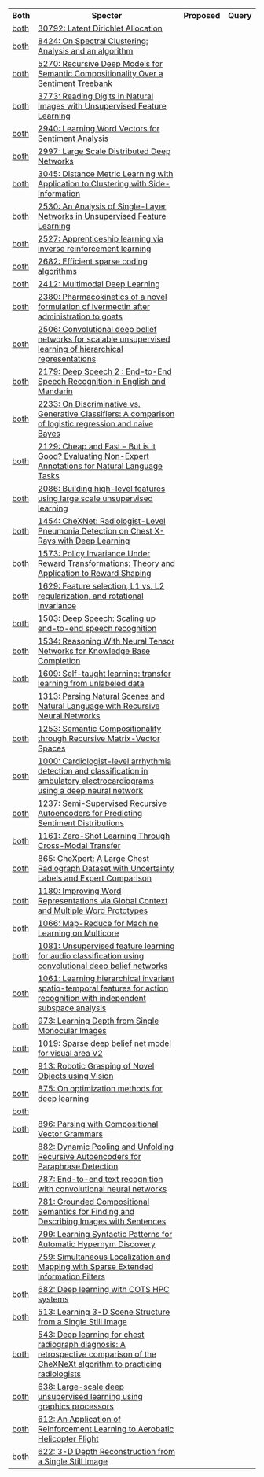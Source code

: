 <html><table><tr>
<th>Both</th>
<th>Specter</th>
<th>Proposed</th>
<th>Query</th>
</tr>
<tr>
<td><a href="both/3177797.md">both</a></td>
<td><a href="https://www.semanticscholar.org/paper/f198043a866e9187925a8d8db9a55e3bfdd47f2c">30792: Latent Dirichlet Allocation</a></td>
</tr>
<tr>
<td><a href="both/18764978.md">both</a></td>
<td><a href="https://www.semanticscholar.org/paper/c02dfd94b11933093c797c362e2f8f6a3b9b8012">8424: On Spectral Clustering: Analysis and an algorithm</a></td>
</tr>
<tr>
<td><a href="both/990233.md">both</a></td>
<td><a href="https://www.semanticscholar.org/paper/687bac2d3320083eb4530bf18bb8f8f721477600">5270: Recursive Deep Models for Semantic Compositionality Over a Sentiment Treebank</a></td>
</tr>
<tr>
<td><a href="both/16852518.md">both</a></td>
<td><a href="https://www.semanticscholar.org/paper/02227c94dd41fe0b439e050d377b0beb5d427cda">3773: Reading Digits in Natural Images with Unsupervised Feature Learning</a></td>
</tr>
<tr>
<td><a href="both/1428702.md">both</a></td>
<td><a href="https://www.semanticscholar.org/paper/649d03490ef72c5274e3bccd03d7a299d2f8da91">2940: Learning Word Vectors for Sentiment Analysis</a></td>
</tr>
<tr>
<td><a href="both/372467.md">both</a></td>
<td><a href="https://www.semanticscholar.org/paper/3127190433230b3dc1abd0680bb58dced4bcd90e">2997: Large Scale Distributed Deep Networks</a></td>
</tr>
<tr>
<td><a href="both/2643381.md">both</a></td>
<td><a href="https://www.semanticscholar.org/paper/d1a2d203733208deda7427c8e20318334193d9d7">3045: Distance Metric Learning with Application to Clustering with Side-Information</a></td>
</tr>
<tr>
<td><a href="both/308212.md">both</a></td>
<td><a href="https://www.semanticscholar.org/paper/be9a17321537d9289875fe475b71f4821457b435">2530: An Analysis of Single-Layer Networks in Unsupervised Feature Learning</a></td>
</tr>
<tr>
<td><a href="both/207155342.md">both</a></td>
<td><a href="https://www.semanticscholar.org/paper/f65020fc3b1692d7989e099d6b6e698be5a50a93">2527: Apprenticeship learning via inverse reinforcement learning</a></td>
</tr>
<tr>
<td><a href="both/303727.md">both</a></td>
<td><a href="https://www.semanticscholar.org/paper/e64a9960734215e2b1866ea3cb723ffa5585ac14">2682: Efficient sparse coding algorithms</a></td>
</tr>
<tr>
<td><a href="both/352650.md">both</a></td>
<td><a href="https://www.semanticscholar.org/paper/80e9e3fc3670482c1fee16b2542061b779f47c4f">2412: Multimodal Deep Learning</a></td>
</tr>
<tr>
<td><a href="both/34196655.md">both</a></td>
<td><a href="https://www.semanticscholar.org/paper/b05b67aca720d0bc39bc9afad02a19f522c7a1bc">2380: Pharmacokinetics of a novel formulation of ivermectin after administration to goats</a></td>
</tr>
<tr>
<td><a href="both/12008458.md">both</a></td>
<td><a href="https://www.semanticscholar.org/paper/1e80f755bcbf10479afd2338cec05211fdbd325c">2506: Convolutional deep belief networks for scalable unsupervised learning of hierarchical representations</a></td>
</tr>
<tr>
<td><a href="both/11590585.md">both</a></td>
<td><a href="https://www.semanticscholar.org/paper/8ff840a40d3f1557c55c19d4d636da77103168ce">2179: Deep Speech 2 : End-to-End Speech Recognition in English and Mandarin</a></td>
</tr>
<tr>
<td><a href="both/296750.md">both</a></td>
<td><a href="https://www.semanticscholar.org/paper/90929a6aa901ba958eb4960aeeb594c752e08369">2233: On Discriminative vs. Generative Classifiers: A comparison of logistic regression and naive Bayes</a></td>
</tr>
<tr>
<td><a href="both/7008675.md">both</a></td>
<td><a href="https://www.semanticscholar.org/paper/0165568bcc1a819c18564567f2ec15d859be2519">2129: Cheap and Fast – But is it Good? Evaluating Non-Expert Annotations for Natural Language Tasks</a></td>
</tr>
<tr>
<td><a href="both/206741597.md">both</a></td>
<td><a href="https://www.semanticscholar.org/paper/72e93aa6767ee683de7f001fa72f1314e40a8f35">2086: Building high-level features using large scale unsupervised learning</a></td>
</tr>
<tr>
<td><a href="both/40094999.md">both</a></td>
<td><a href="https://www.semanticscholar.org/paper/31f10a6f602bef0306ac37322f84f6163c8a8ecb">1454: CheXNet: Radiologist-Level Pneumonia Detection on Chest X-Rays with Deep Learning</a></td>
</tr>
<tr>
<td><a href="both/5730166.md">both</a></td>
<td><a href="https://www.semanticscholar.org/paper/94066dc12fe31e96af7557838159bde598cb4f10">1573: Policy Invariance Under Reward Transformations: Theory and Application to Reward Shaping</a></td>
</tr>
<tr>
<td><a href="both/11258400.md">both</a></td>
<td><a href="https://www.semanticscholar.org/paper/ee6275a84962a0ffd6212585e4f7ee7ffb2b068a">1629: Feature selection, L1 vs. L2 regularization, and rotational invariance</a></td>
</tr>
<tr>
<td><a href="both/16979536.md">both</a></td>
<td><a href="https://www.semanticscholar.org/paper/24741d280869ad9c60321f5ab6e5f01b7852507d">1503: Deep Speech: Scaling up end-to-end speech recognition</a></td>
</tr>
<tr>
<td><a href="both/8429835.md">both</a></td>
<td><a href="https://www.semanticscholar.org/paper/50d53cc562225549457cbc782546bfbe1ac6f0cf">1534: Reasoning With Neural Tensor Networks for Knowledge Base Completion</a></td>
</tr>
<tr>
<td><a href="both/6692382.md">both</a></td>
<td><a href="https://www.semanticscholar.org/paper/b3852f0113fcf8a3913c55ae92393ae6ccde347e">1609: Self-taught learning: transfer learning from unlabeled data</a></td>
</tr>
<tr>
<td><a href="both/18690358.md">both</a></td>
<td><a href="https://www.semanticscholar.org/paper/9c0ddf74f87d154db88d79c640578c1610451eec">1313: Parsing Natural Scenes and Natural Language with Recursive Neural Networks</a></td>
</tr>
<tr>
<td><a href="both/806709.md">both</a></td>
<td><a href="https://www.semanticscholar.org/paper/27e38351e48fe4b7da2775bf94341738bc4da07e">1253: Semantic Compositionality through Recursive Matrix-Vector Spaces</a></td>
</tr>
<tr>
<td><a href="both/57574627.md">both</a></td>
<td><a href="https://www.semanticscholar.org/paper/65c47c35495f472bad1c088dfd1e15c304786634">1000: Cardiologist-level arrhythmia detection and classification in ambulatory electrocardiograms using a deep neural network</a></td>
</tr>
<tr>
<td><a href="both/3116311.md">both</a></td>
<td><a href="https://www.semanticscholar.org/paper/cfa2646776405d50533055ceb1b7f050e9014dcb">1237: Semi-Supervised Recursive Autoencoders for Predicting Sentiment Distributions</a></td>
</tr>
<tr>
<td><a href="both/2808203.md">both</a></td>
<td><a href="https://www.semanticscholar.org/paper/755e9f43ce398ae8737366720c5f82685b0c253e">1161: Zero-Shot Learning Through Cross-Modal Transfer</a></td>
</tr>
<tr>
<td><a href="both/58981871.md">both</a></td>
<td><a href="https://www.semanticscholar.org/paper/89a816719613e220a64ab2590c938c23bbfe187e">865: CheXpert: A Large Chest Radiograph Dataset with Uncertainty Labels and Expert Comparison</a></td>
</tr>
<tr>
<td><a href="both/372093.md">both</a></td>
<td><a href="https://www.semanticscholar.org/paper/2b669398c4cf2ebe04375c8b1beae20f4ac802fa">1180: Improving Word Representations via Global Context and Multiple Word Prototypes</a></td>
</tr>
<tr>
<td><a href="both/183466.md">both</a></td>
<td><a href="https://www.semanticscholar.org/paper/38aff6df1accc456f6cda7d16d4b9ecf418ef21e">1066: Map-Reduce for Machine Learning on Multicore</a></td>
</tr>
<tr>
<td><a href="both/12219023.md">both</a></td>
<td><a href="https://www.semanticscholar.org/paper/bf38dfb13352449b965c08282b66d3ffc5a0539f">1081: Unsupervised feature learning for audio classification using convolutional deep belief networks</a></td>
</tr>
<tr>
<td><a href="both/6006618.md">both</a></td>
<td><a href="https://www.semanticscholar.org/paper/42269d0438c0ae4ca892334946ed779999691074">1061: Learning hierarchical invariant spatio-temporal features for action recognition with independent subspace analysis</a></td>
</tr>
<tr>
<td><a href="both/10748875.md">both</a></td>
<td><a href="https://www.semanticscholar.org/paper/cddd92203c8deb022a29b512b11050da531c5f3b">973: Learning Depth from Single Monocular Images</a></td>
</tr>
<tr>
<td><a href="both/12589862.md">both</a></td>
<td><a href="https://www.semanticscholar.org/paper/202cbbf671743aefd380d2f23987bd46b9caaf97">1019: Sparse deep belief net model for visual area V2</a></td>
</tr>
<tr>
<td><a href="both/1744418.md">both</a></td>
<td><a href="https://www.semanticscholar.org/paper/8fa9c9568d8de9cd3536d6f99d99fe957d45e0a1">913: Robotic Grasping of Novel Objects using Vision</a></td>
</tr>
<tr>
<td><a href="both/6076653.md">both</a></td>
<td><a href="https://www.semanticscholar.org/paper/053912e76e50c9f923a1fc1c173f1365776060cc">875: On optimization methods for deep learning</a></td>
</tr>
<tr>
<td><a href="both/NA:253064894.md">both</a></td>
<td></td>
</tr>
<tr>
<td><a href="both/14687186.md">both</a></td>
<td><a href="https://www.semanticscholar.org/paper/acc4e56c44771ebf69302a06af51498aeb0a6ac8">896: Parsing with Compositional Vector Grammars</a></td>
</tr>
<tr>
<td><a href="both/6979578.md">both</a></td>
<td><a href="https://www.semanticscholar.org/paper/ae5e6c6f5513613a161b2c85563f9708bf2e9178">882: Dynamic Pooling and Unfolding Recursive Autoencoders for Paraphrase Detection</a></td>
</tr>
<tr>
<td><a href="both/3126988.md">both</a></td>
<td><a href="https://www.semanticscholar.org/paper/26cb14c9d22cf946314d685fe3541ef9f641e429">787: End-to-end text recognition with convolutional neural networks</a></td>
</tr>
<tr>
<td><a href="both/2317858.md">both</a></td>
<td><a href="https://www.semanticscholar.org/paper/0ca7d208ff8d81377e0eaa9723820aeae7a7322d">781: Grounded Compositional Semantics for Finding and Describing Images with Sentences</a></td>
</tr>
<tr>
<td><a href="both/1854720.md">both</a></td>
<td><a href="https://www.semanticscholar.org/paper/e703e928bc07900527c368db2428d0d5c57148c2">799: Learning Syntactic Patterns for Automatic Hypernym Discovery</a></td>
</tr>
<tr>
<td><a href="both/1571615.md">both</a></td>
<td><a href="https://www.semanticscholar.org/paper/21cd8ab04da98b819fa1cd222126c42291613f1f">759: Simultaneous Localization and Mapping with Sparse Extended Information Filters</a></td>
</tr>
<tr>
<td><a href="both/8604637.md">both</a></td>
<td><a href="https://www.semanticscholar.org/paper/d1208ac421cf8ff67b27d93cd19ae42b8d596f95">682: Deep learning with COTS HPC systems</a></td>
</tr>
<tr>
<td><a href="both/1385875.md">both</a></td>
<td><a href="https://www.semanticscholar.org/paper/41bcea1bec0f0b0e9e2cb4894bf6bfda091a4eae">513: Learning 3-D Scene Structure from a Single Still Image</a></td>
</tr>
<tr>
<td><a href="both/53944752.md">both</a></td>
<td><a href="https://www.semanticscholar.org/paper/33e0ce0a2d4c0141d73397d91a7bee9fd6909b45">543: Deep learning for chest radiograph diagnosis: A retrospective comparison of the CheXNeXt algorithm to practicing radiologists</a></td>
</tr>
<tr>
<td><a href="both/392458.md">both</a></td>
<td><a href="https://www.semanticscholar.org/paper/e337c5e4c23999c36f64bcb33ebe6b284e1bcbf1">638: Large-scale deep unsupervised learning using graphics processors</a></td>
</tr>
<tr>
<td><a href="both/15279814.md">both</a></td>
<td><a href="https://www.semanticscholar.org/paper/0bfbdafdfbcc268860fe54ae4d8f08d487bcc762">612: An Application of Reinforcement Learning to Aerobatic Helicopter Flight</a></td>
</tr>
<tr>
<td><a href="both/9620866.md">both</a></td>
<td><a href="https://www.semanticscholar.org/paper/3635881d5632816df7762f2c588138c0baa339ef">622: 3-D Depth Reconstruction from a Single Still Image</a></td>
</tr>
</table></html>
